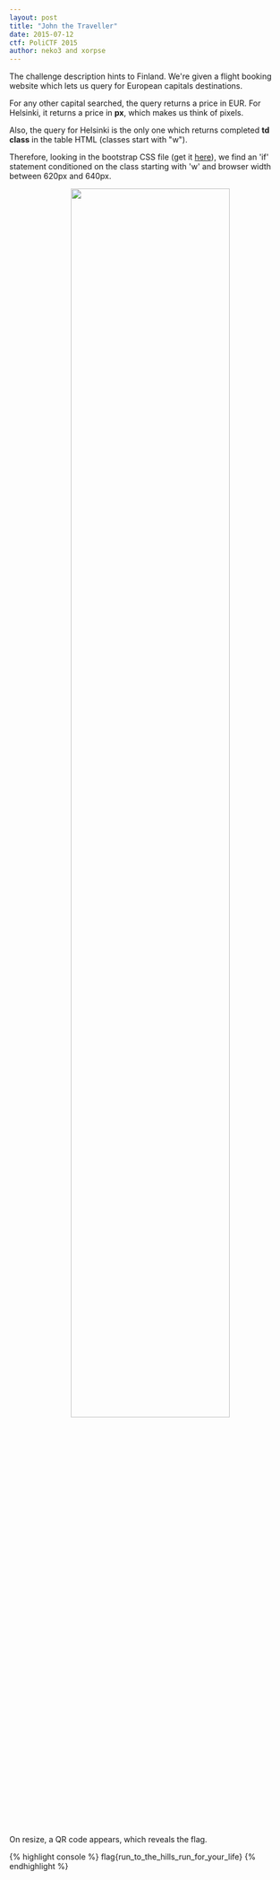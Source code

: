 ```yaml
---
layout: post
title: "John the Traveller"
date: 2015-07-12
ctf: PoliCTF 2015
author: neko3 and xorpse
---
```


The challenge description hints to Finland. We're given a flight booking website which lets us query for European capitals destinations.

For any other capital searched, the query returns a price in EUR. For Helsinki, it returns a price in **px**, which makes us think of pixels.

Also, the query for Helsinki is the only one which returns completed **td class** in the table HTML (classes start with "w").

Therefore, looking in the bootstrap CSS file (get it [here]({{site.url}}/assets/2015/PoliCTF/jtrav-bootstrap.css)), we find an 'if' statement conditioned on the class starting with 'w' and browser width between 620px and 640px.

<p align="center">
  <img style="width:75%" src="{{site.url}}/assets/2015/PoliCTF/traveller-bootstrap.png">
</p>

On resize, a QR code appears, which reveals the flag.

{% highlight console %}
flag{run_to_the_hills_run_for_your_life}
{% endhighlight %}
